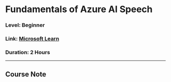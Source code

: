 # Fundamentals of Azure AI Speech
### Level: Beginner
### Link: [Microsoft Learn](https://learn.microsoft.com/en-us/training/modules/recognize-synthesize-speech/)
### Duration: 2 Hours
---

## Course Note